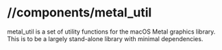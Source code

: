 # //components/metal_util

metal_util is a set of utility functions for the macOS Metal graphics library.
This is to be a largely stand-alone library with minimal dependencies.
